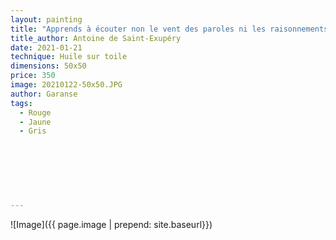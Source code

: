 ```yaml
---
layout: painting
title: "Apprends à écouter non le vent des paroles ni les raisonnements qui leur permettent de se tromper. Apprends à regarder plus loin."                      
title_author: Antoine de Saint-Exupéry                                               
date: 2021-01-21 
technique: Huile sur toile 
dimensions: 50x50
price: 350
image: 20210122-50x50.JPG
author: Garanse
tags:
  - Rouge
  - Jaune
  - Gris
  
  
  
  
  
  
  
---
```

![Image]({{ page.image | prepend: site.baseurl}})

